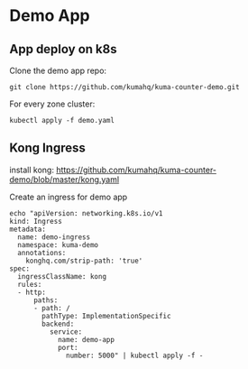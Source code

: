 
# Demo App 

## App deploy on k8s

Clone the demo app repo:
```
git clone https://github.com/kumahq/kuma-counter-demo.git
```

For every zone cluster:

```
kubectl apply -f demo.yaml
```


## Kong Ingress 

install kong: https://github.com/kumahq/kuma-counter-demo/blob/master/kong.yaml

Create an ingress for demo app

```
echo "apiVersion: networking.k8s.io/v1
kind: Ingress
metadata:
  name: demo-ingress
  namespace: kuma-demo
  annotations:
    konghq.com/strip-path: 'true'
spec:
  ingressClassName: kong
  rules:
  - http:
      paths:
      - path: /
        pathType: ImplementationSpecific
        backend:
          service:
            name: demo-app
            port: 
              number: 5000" | kubectl apply -f -
```
